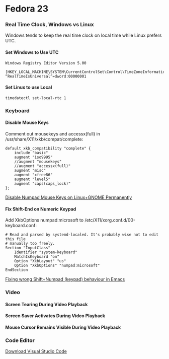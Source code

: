 

# Fedora 23

### Real Time Clock, Windows vs Linux

Windows tends to keep the real time clock on local time while Linux prefers UTC.

#### Set Windows to Use UTC

    Windows Registry Editor Version 5.00

    [HKEY_LOCAL_MACHINE\SYSTEM\CurrentControlSet\Control\TimeZoneInformation]
    “RealTimeIsUniversal”=dword:00000001

#### Set Linux to use Local

    timedatectl set-local-rtc 1

### Keyboard

#### Disable Mouse Keys

Comment out mousekeys and accessx(full) in /usr/share/X11/xkb/compat/complete:

    default xkb_compatibility "complete" {
        include "basic"
        augment "iso9995"
        //augment "mousekeys"
        //augment "accessx(full)"
        augment "misc"
        augment "xfree86"
        augment "level5"
        augment "caps(caps_lock)"
    };

[Disable Numpad Mouse Keys on Linux+GNOME Permanently](http://www.mysolutions.it/disable-numpad-mouse-keys-linux-gnome-permanently/)

#### Fix Shift-End on Numeric Keypad

Add XkbOptions numpad:microsoft to /etc/X11/xorg.conf.d/00-keyboard.conf:

    # Read and parsed by systemd-localed. It's probably wise not to edit this file
    # manually too freely.
    Section "InputClass"
        Identifier "system-keyboard"
        MatchIsKeyboard "on"
        Option "XkbLayout" "us"
        Option "XkbOptions" "numpad:microsoft" 
    EndSection

	
[Fixing wrong Shift+Numpad (keypad) behaviour in Emacs](http://www.linux-pages.com/2013/06/fix-wrongshift-numpad-keypad-behaviour-in-emacs/)

### Video

#### Screen Tearing During Video Playback

#### Screen Saver Activates During Video Playback

#### Mouse Cursor Remains Visible During Video Playback

### Code Editor

[Download Visual Studio Code](https://code.visualstudio.com/Download)

